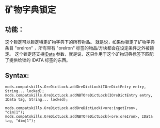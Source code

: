 # 矿物字典锁定

## 功能：

这个锁定可以锁定特定矿物字典下的所有物品。 就是说，如果你锁定了矿物字典条目 "oreIron" ，所有带有 "oreIron" 标签的物品/方块都会在设定条件之外被锁定。 这个锁定还支持[IData](/Vanilla/Data/IData/) 参数，就是说，这只作用于这个矿物词典标签下匹配了提供给锁的 IDATA 标签的东西。

## Syntax:

    mods.compatskills.OreDictLock.addOreDictLock(IOreDictEntry entry, String... locked);
    mods.compatskills.OreDictLock.addNBTOreDictLock(IOreDictEntry entry, IData tag, String... locked);
    
    mods.compatskills.OreDictLock.addOreDictLock(<ore:ingotIron>, "dim|1");
    mods.compatskills.OreDictLock.addNBTOreDictLock(<ore:oreIron>, IData tag, "dim|1");